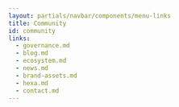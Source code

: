 ```yaml
---
layout: partials/navbar/components/menu-links
title: Community
id: community
links:
  - governance.md
  - blog.md 
  - ecosystem.md
  - news.md
  - brand-assets.md
  - hexa.md
  - contact.md
---
```

